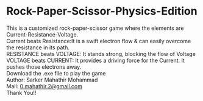 # Rock-Paper-Scissor-Physics-Edition
This is a customized rock-paper-scissor game where the elements are Current-Resistance-Voltage.
<br>
Current beats Resistance:It is a swift electron flow & can easily overcome the resistance in its path.
<br>
RESISTANCE beats VOLTAGE: It stands strong, blocking the flow of Voltage
<br>
VOLTAGE beats CURRENT: It provides a driving force for the Current. It pushes those electrons away.
<br>
Download the .exe file to play the game
<br>
Author: Sarker Mahathir Mohammad
<br>
Mail: 0.mahathir.2@gmail.com
<br>
Thank You!!
